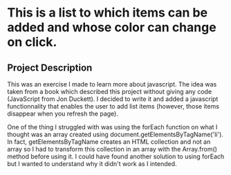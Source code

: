 # This is a list to which items can be added and whose color can change on click.

## Project Description

This was an exercise I made to learn more about javascript. The idea was taken from a book which described this project without giving any code (JavaScript from Jon Duckett). I decided to write it and added a javascript functionnality that enables the user to add list items (however, those items disappear when you refresh the page). 

One of the thing I struggled with was using the forEach function on what I thought was an array created using document.getElementsByTagName('li'). In fact, 
getElementsByTagName creates an HTML collection and not an array so I had to transform this collection in an array with the Array.from() method before using it. 
I could have found another solution to using forEach but I wanted to understand why it didn't work as I intended.



